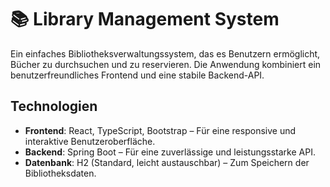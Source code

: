 # 📚 Library Management System

Ein einfaches Bibliotheksverwaltungssystem, das es Benutzern ermöglicht, Bücher zu durchsuchen und zu reservieren. Die Anwendung kombiniert ein benutzerfreundliches Frontend und eine stabile Backend-API.

## Technologien

- **Frontend**: React, TypeScript, Bootstrap – Für eine responsive und interaktive Benutzeroberfläche.
- **Backend**: Spring Boot – Für eine zuverlässige und leistungsstarke API.
- **Datenbank**: H2 (Standard, leicht austauschbar) – Zum Speichern der Bibliotheksdaten.

